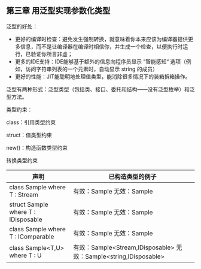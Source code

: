 

## 第三章 用泛型实现参数化类型

泛型的好处：

- 更好的编译时检查：避免发生强制转换，就意味着你本来应该为编译器提供更多信息，而不是让编译器在编译时相信你，并生成一个检查，以便执行时运行，已验证你所言非虚；
- 更多的IDE支持：IDE能够基于额外的信息向程序员显示 ”智能感知“ 选项（例如，访问字符串列表的一个元素时，自动显示 string 的成员）
- 更好的性能：JIT能聪明地处理值类型，能消除很多情况下的装箱拆箱操作。

泛型有两种形式：泛型类型（包括类、接口、委托和结构——没有泛型枚举）和泛型方法。

类型约束：

class：引用类型约束

struct：值类型约束

new()：构造函数类型约束

转换类型约束

| 声明                                     | 已构造类型的例子                                             |
| ---------------------------------------- | ------------------------------------------------------------ |
| class Sample<T> where T : Stream         | 有效：Sample<Stream> 无效：Sample<string>                    |
| struct Sample<T> where T : IDisposable   | 有效：Sample<SqlConnection> 无效：Sample<StringBuilder>      |
| class Sample<T> where T : IComparable<T> | 有效：Sample<int> 无效：Sample<FileInfo>                     |
| class Sample<T,U> where T : U            | 有效：Sample<Stream,IDisposable> 无效：Sample<string,IDisposable> |

